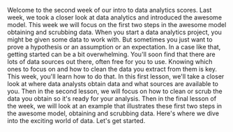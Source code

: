 
Welcome to the second week of our intro to data analytics scores. Last week, we took a closer look at data analytics and introduced the awesome model. This week we will focus on the first two steps in the awesome model obtaining and scrubbing data. When you start a data analytics project, you might be given some data to work with. But sometimes you just want to prove a hypothesis or an assumption or an expectation. In a case like that, getting started can be a bit overwhelming. You'll soon find that there are lots of data sources out there, often free for you to use. Knowing which ones to focus on and how to clean the data you extract from them is key. This week, you'll learn how to do that. In this first lesson, we'll take a closer look at where data analysts obtain data and what sources are available to you. Then in the second lesson, we will focus on how to clean or scrub the data you obtain so it's ready for your analysis. Then in the final lesson of the week, we will look at an example that illustrates these first two steps in the awesome model, obtaining and scrubbing data. Here's where we dive into the exciting world of data. Let's get started.